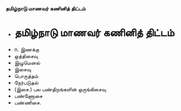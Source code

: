 **தமிழ்நாடு மாணவர் கணினித் திட்டம்**
- # தமிழ்நாடு மாணவர் கணினித் திட்டம்
- n. இணக்கு
- ஒத்திசைவு
- இழுமெனல்
- இசைவு
- பொருத்தம்
- நேர்படுதல்
- (இசை.) பல பண்திறங்களின் ஒருங்கிசைவு
- பண்ணோசை
- பண்ணிசை.

